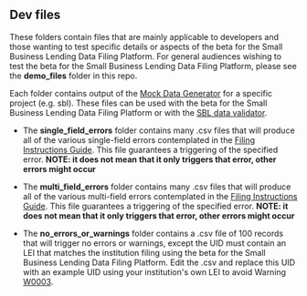## Dev files

These folders contain files that are mainly applicable to developers and those wanting to test specific details or aspects of the beta for the Small Business Lending Data Filing Platform. For general audiences wishing to test the beta for the Small Business Lending Data Filing Platform, please see the **demo_files** folder in this repo. 

Each folder contains output of the [Mock Data Generator](https://github.com/cfpb/regtech-mock-data-generator) for a specific project (e.g. sbl). These files can be used with the beta for the Small Business Lending Data Filing Platform or with the [SBL data validator](https://github.com/cfpb/regtech-data-validator).

- The **single_field_errors** folder contains many .csv files that will produce all of the various single-field errors contemplated in the [Filing Instructions Guide](https://www.consumerfinance.gov/data-research/small-business-lending/filing-instructions-guide/2024-guide/#4.1). This file guarantees a triggering of the specified error. **NOTE: it does not mean that it only triggers that error, other errors might occur**

- The **multi_field_errors** folder contains many .csv files that will produce all of the various multi-field errors contemplated in the [Filing Instructions Guide](https://www.consumerfinance.gov/data-research/small-business-lending/filing-instructions-guide/2024-guide/#4.2). This file guarantees a triggering of the specified error. **NOTE: it does not mean that it only triggers that error, other errors might occur**

- The **no_errors_or_warnings** folder contains a .csv file of 100 records that will trigger no errors or warnings, except the UID must contain an LEI that matches the institution filing using the beta for the Small Business Lending Data Filing Platform. Edit the .csv and replace this UID with an example UID using your institution's own LEI to avoid Warning [W0003](https://www.consumerfinance.gov/data-research/small-business-lending/filing-instructions-guide/2024-guide/#4.4.1). 